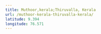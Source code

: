 ```yaml
---
title: Muthoor,kerala;Thiruvalla, Kerala
url: /muthoor-kerala-thiruvalla-kerala/
latitude: 9.394
longitude: 76.571
---
```

